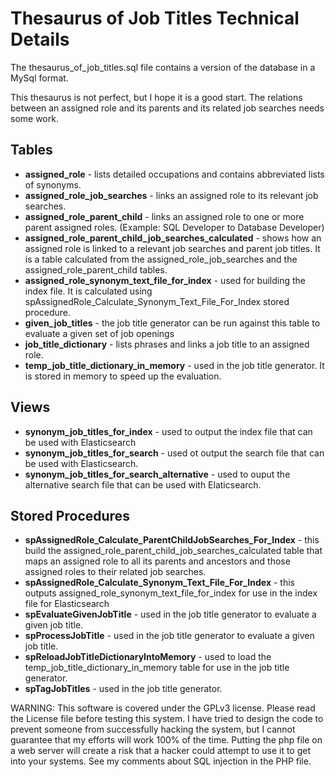 # Thesaurus of Job Titles Technical Details

The thesaurus_of_job_titles.sql file contains a version of the database in a MySql format.

This thesaurus is not perfect, but I hope it is a good start.  The relations between an assigned role and its parents and its related job searches needs some work.

## Tables
* **assigned_role** - lists detailed occupations and contains abbreviated lists of synonyms.
* **assigned_role_job_searches** - links an assigned role to its relevant job searches.
* **assigned_role_parent_child** - links an assigned role to one or more parent assigned roles. (Example: SQL Developer to Database Developer)
* **assigned_role_parent_child_job_searches_calculated** - shows how an assigned role is linked to a relevant job searches and parent job titles. It is a table calculated from the assigned_role_job_searches and the assigned_role_parent_child tables.
* **assigned_role_synonym_text_file_for_index** - used for building the index file.  It is calculated using spAssignedRole_Calculate_Synonym_Text_File_For_Index stored procedure.
* **given_job_titles** - the job title generator can be run against this table to evaluate a given set of job openings
* **job_title_dictionary** - lists phrases and links a job title to an assigned role.
* **temp_job_title_dictionary_in_memory** - used in the job title generator.  It is stored in memory to speed up the evaluation.

## Views
* **synonym_job_titles_for_index** - used to output the index file that can be used with Elasticsearch
* **synonym_job_titles_for_search** - used ot output the search file that can be used with Elasticsearch.
* **synonym_job_titles_for_search_alternative** - used to ouput the alternative search file that can be used with Elaticsearch.

## Stored Procedures
* **spAssignedRole_Calculate_ParentChildJobSearches_For_Index** - this build the assigned_role_parent_child_job_searches_calculated table that maps an assigned role to all its parents and ancestors and those assigned roles to their related job searches.
* **spAssignedRole_Calculate_Synonym_Text_File_For_Index** - this outputs assigned_role_synonym_text_file_for_index for use in the index file for Elasticsearch
* **spEvaluateGivenJobTitle** - used in the job title generator to evaluate a given job title.
* **spProcessJobTitle** - used in the job title generator to evaluate a given job title.
* **spReloadJobTitleDictionaryIntoMemory** - used to load the temp_job_title_dictionary_in_memory table for use in the job title generator.
* **spTagJobTitles** - used in the job title generator.

WARNING: This software is covered under the GPLv3 license.  Please read the License file before testing this system. I have tried to design the code to prevent someone from successfully hacking the system, but I cannot guarantee that my efforts will work 100% of the time. Putting the php file on a web server will create a risk that a hacker could attempt to use it to get into your systems. See my comments about SQL injection in the PHP file.

